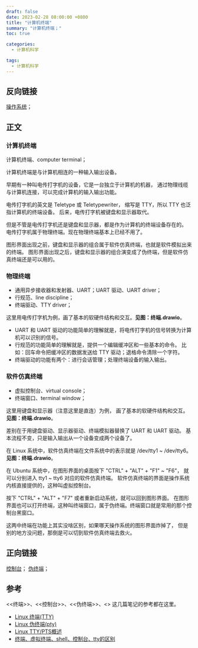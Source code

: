 ```yaml
---
draft: false
date: 2023-02-28 08:00:00 +0800
title: "计算机终端"
summary: "计算机终端；"
toc: true

categories:
  - 计算机科学

tags:
  - 计算机科学
---
```


## 反向链接

[操作系统](/post/computer-science/operating-system/操作系统)；

## 正文

### 计算机终端

计算机终端、computer terminal；

计算机终端是与计算机相连的一种输入输出设备。

早期有一种叫电传打字机的设备，它是一台独立于计算机的机器，
通过物理线缆与计算机连接，可以完成计算机的输入输出功能。

电传打字机的英文是 Teletype 或 Teletypewriter，
缩写是 TTY，所以 TTY 也泛指计算机的终端设备。
后来，电传打字机被键盘和显示器取代。

但是不管是电传打字机还是键盘和显示器，都是作为计算机的终端设备存在的。
电传打字机属于物理终端。现在物理终端基本上已经不用了。

图形界面出现之前，键盘和显示器的组合属于软件仿真终端，也就是软件模拟出来的终端。
图形界面出现之后，键盘和显示器的组合演变成了伪终端，但是软件仿真终端还是可以用的。

### 物理终端

- 通用异步接收器和发射器、UART；UART 驱动、UART driver；
- 行规范、line discipline；
- 终端驱动、TTY driver；

这里用电传打字机为例，画了基本的软硬件结构和交互。**见图：终端.drawio**。

- UART 和 UART 驱动的功能简单的理解就是，将电传打字机的信号转换为计算机可以识别的信号。
- 行规范的功能简单的理解就是，提供一个编辑缓冲区和一些基本的命令。
  比如：回车命令把缓冲区的数据发送给 TTY 驱动；退格命令清除一个字符。
- 终端驱动的功能有两个：进行会话管理；处理终端设备的输入输出。

### 软件仿真终端

- 虚拟控制台、virtual console；
- 终端窗口、terminal window；

这里用键盘和显示器（注意这里是直连）为例，
画了基本的软硬件结构和交互。**见图：终端.drawio**。

差别在于用键盘驱动、显示器驱动、终端模拟器替换了 UART 和 UART 驱动。
基本流程不变，只是输入输出从一个设备变成两个设备了。

在 Linux 系统中，软件仿真终端在文件系统中的表示就是 /dev/tty1 ~ /dev/tty6。
**见图：终端.drawio**。

在 Ubuntu 系统中，在图形界面的桌面按下 "CTRL" + "ALT" + "F1" ~ "F6"，
就可以分别进入 tty1 ~ tty6 对应的软件仿真终端。
软件仿真终端的界面是操作系统内核直接提供的，这种叫虚拟控制台。

按下 "CTRL" + "ALT" + "F7" 或者重新启动系统，就可以回到图形界面。
在图形界面也可以打开终端，这种叫终端窗口，属于伪终端。终端窗口就是常用的那个控制台黑窗口。

这两中终端在功能上其实没啥区别，如果哪天操作系统的图形界面炸掉了，
但是别的地方没问题，那倒是可以切到软件仿真终端去救火。

## 正向链接

[控制台](/post/computer-science/控制台)；
[伪终端](/post/computer-science/伪终端)；

## 参考

<<终端>>、<<控制台>>、<<伪终端>>、<<TTY>> 这几篇笔记的参考都在这里。

- [Linux 终端(TTY)](https://www.cnblogs.com/sparkdev/p/11460821.html)
- [Linux 伪终端(pty)](https://www.cnblogs.com/sparkdev/archive/2019/09/29/11605804.html)
- [Linux TTY/PTS概述](https://segmentfault.com/a/1190000009082089)
- [终端、虚拟终端、shell、控制台、tty的区别](https://blog.csdn.net/ltx06/article/details/52170852)